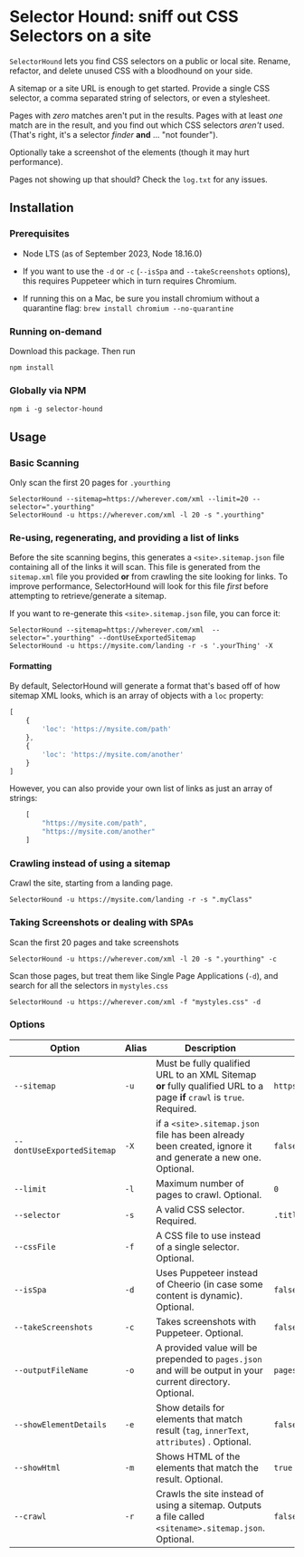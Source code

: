 # Selector Hound: sniff out CSS Selectors on a site

`SelectorHound` lets you find CSS selectors on a public or local site. Rename, refactor, and delete unused CSS with a bloodhound on your side.

A sitemap or a site URL is enough to get started. Provide a single CSS selector, a comma separated string of selectors, or even a stylesheet.

Pages with _zero_ matches aren't put in the results. Pages with at least _one_ match are in the result, and you find out which CSS selectors _aren't_ used. (That's right, it's a selector _finder_ **and** ... "not founder").

Optionally take a screenshot of the elements (though it may hurt performance).

Pages not showing up that should? Check the `log.txt` for any issues.

## Installation

### Prerequisites

- Node LTS (as of September 2023, Node 18.16.0)

- If you want to use the `-d` or `-c` (`--isSpa` and `--takeScreenshots` options), this requires Puppeteer which in turn requires Chromium.  

- If running this on a Mac, be sure you install chromium without a quarantine flag: `brew install chromium --no-quarantine`

### Running on-demand

Download this package. Then run

```shell
npm install
```

### Globally via NPM

```shell
npm i -g selector-hound
```

## Usage

### Basic Scanning

Only scan the first 20 pages for `.yourthing`

```shell
SelectorHound --sitemap=https://wherever.com/xml --limit=20 --selector=".yourthing"
SelectorHound -u https://wherever.com/xml -l 20 -s ".yourthing"
```

### Re-using, regenerating, and providing a list of links

Before the site scanning begins, this generates a `<site>.sitemap.json` file containing all of the links it will scan. This file is generated from the `sitemap.xml` file you provided **or** from crawling the site looking for links. To improve performance, SelectorHound will look for this file _first_ before attempting to retrieve/generate a sitemap.

If you want to re-generate this `<site>.sitemap.json` file, you can force it:

```shell
SelectorHound --sitemap=https://wherever.com/xml  --selector=".yourthing" --dontUseExportedSitemap
SelectorHound -u https://mysite.com/landing -r -s '.yourThing' -X
```

#### Formatting

By default, SelectorHound will generate a format that's based off of how sitemap XML looks, which is an array of objects with a `loc` property:

```JavaScript
[
    {
        'loc': 'https://mysite.com/path'
    },
    {
        'loc': 'https://mysite.com/another'
    }
]
```

However, you can also provide your own list of links as just an array of strings:

```JavaScript
    [
        "https://mysite.com/path",
        "https://mysite.com/another"
    ]
```

### Crawling instead of using a sitemap

Crawl the site, starting from a landing page.

```shell
SelectorHound -u https://mysite.com/landing -r -s ".myClass"
```

### Taking Screenshots or dealing with SPAs

Scan the first 20 pages and take screenshots

```shell
SelectorHound -u https://wherever.com/xml -l 20 -s ".yourthing" -c
```

Scan those pages, but treat them like Single Page Applications (`-d`), and search for all the selectors in `mystyles.css`

```shell
SelectorHound -u https://wherever.com/xml -f "mystyles.css" -d

```

### Options

| Option | Alias | Description   | Defaults  |
|---|---|---|---|
| `--sitemap` |`-u`  | Must be fully qualified URL to an XML Sitemap **or** fully qualified URL to a page **if** `crawl` is `true`. Required. | `https://frankmtaylor.com/sitemap.xml` |
| `--dontUseExportedSitemap` |`-X`  | if a `<site>.sitemap.json` file has been already been created, ignore it and generate a new one. Optional. | `false` |
| `--limit` | `-l`  |  Maximum number of pages to crawl. Optional. | `0`  |
| `--selector` | `-s`  |  A valid CSS selector. Required. |  `.title` |
| `--cssFile` | `-f`  | A CSS file to use instead of a single selector. Optional. |   |
| `--isSpa`| `-d`  | Uses Puppeteer instead of Cheerio (in case some content is dynamic). Optional. | `false`|
| `--takeScreenshots`| `-c`  | Takes screenshots with Puppeteer. Optional. | `false` |
| `--outputFileName` | `-o` | A provided value will be prepended to `pages.json` and will be output in your current directory. Оptional. | `pages.json` |
| `--showElementDetails` | `-e`  | Show details for elements that match result (`tag`, `innerText`, `attributes`) . Optional. |   `false` |
| `--showHtml` | `-m` | Shows HTML of the elements that match the result. Optional. | `true` |
| `--crawl`| `-r` | Crawls the site instead of using a sitemap. Outputs a file called `<sitename>.sitemap.json`. Optional.  | `false` |
